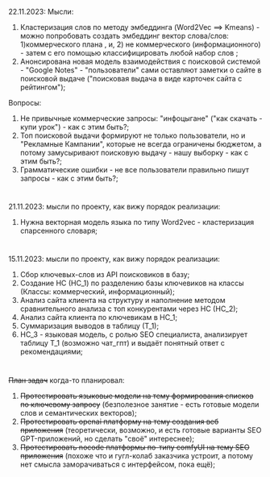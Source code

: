 22.11.2023:
Мысли:
1. Кластеризация слов по методу эмбеддинга (Word2Vec ==> Kmeans) - можно попробовать создать эмбеддинг вектор слова/слов: 1)коммерческого плана , и, 2) не коммерческого (информационного) - затем с его помощью классифицировать любой набор слов ;
2. Анонсирована новая модель взаимодействия с поисковой системой - "Google Notes" - "пользователи" сами оставляют заметки о сайте в поисковой выдаче ("поисковая выдача в виде карточек сайта с рейтингом");

Вопросы:
1. Не привычные коммерческие запросы: "инфоцыгане" ("как скачать - купи урок") - как с этим быть?;
2. Топ поисковой выдачи формируют не только пользователи, но и "Рекламные Кампании", которые не всегда ограничены бюджетом, а потому замусыривают поисковую выдачу - нашу выборку - как с этим быть?;
3. Грамматические ошибки - не все пользователи правильно пишут запросы - как с этим быть?;
#
21.11.2023: мысли по проекту, как вижу порядок реализации:
1. Нужна векторная модель языка по типу Word2vec - кластеризация спарсенного словаря;
#
15.11.2023: мысли по проекту, как вижу порядок реализации:
1. Сбор ключевых-слов из API поисковиков в базу;
2. Создание НС (НС_1) по разделению базы ключевиков на классы
     (Классы: коммерческий, информационный);
4. Анализ сайта клиента на структуру и наполнение методом сравнительного анализа с топ конкурентами через НС (НС_2);
5. Анализ сайта клиента по ключевикам в НС_1;
6. Суммаризация выводов в таблицу (Т_1);
7. НС_3 - языковая модель, с ролью SEO специалиста, анализирует таблицу Т_1 (возможно чат_гпт) и выдаёт понятный ответ с рекомендациями;

#

~~План задач~~ когда-то планировал:
1. ~~Протестировать языковые модели на тему формирования списков по ключевому запросу~~ (безполезное занятие - есть готовые модели слов и семантических векторов);
2. ~~Протестировать openai платформу на тему создания веб приложения~~ (теоретически, возможно, и есть готовые варианты SEO GPT-приложений, но сделать "своё" интереснее);
3. ~~Протестировать nocode платформы по-типу comfyUI на тему SEO приложения~~ (похоже что и гугл-колаб заказчика устроит, а потому нет смысла заморачиваться с интерфейсом, пока ещё);
